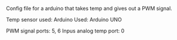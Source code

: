 Config file for a arduino that takes temp and gives out a PWM signal.

Temp sensor used: 
Arduino Used: Arduino UNO

PWM signal ports: 5, 6
Inpus analog temp port: 0
